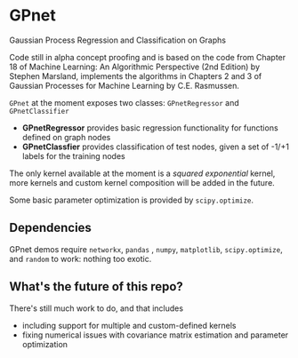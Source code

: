 # GPnet
Gaussian Process Regression and Classification on Graphs

Code still in alpha concept proofing and is based on the code from Chapter 18 of Machine Learning: An Algorithmic Perspective (2nd Edition) by Stephen Marsland, implements the algorithms in Chapters 2 and 3 of Gaussian Processes for Machine Learning by C.E. Rasmussen.

`GPnet` at the moment exposes two classes: `GPnetRegressor` and `GPnetClassifier`
* **GPnetRegressor** provides basic regression functionality for functions defined on graph nodes
* **GPnetClassfier** provides classification of test nodes, given a set of -1/+1 labels for the training nodes

The only kernel available at the moment is a _squared exponential_ kernel, more kernels and custom kernel composition will be added in the future.

Some basic parameter optimization is provided by `scipy.optimize`.
 
## Dependencies
GPnet demos require `networkx`, `pandas` , `numpy`, `matplotlib`, `scipy.optimize`, and `random` to work: nothing too exotic.

## What's the future of this repo? 
There's still much work to do, and that includes
* including support for multiple and custom-defined kernels
* fixing numerical issues with covariance matrix estimation and parameter optimization
